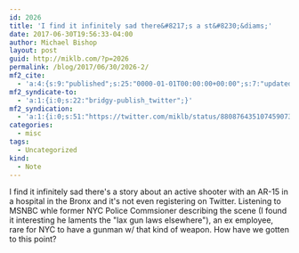 ```yaml
---
id: 2026
title: 'I find it infinitely sad there&#8217;s a st&#8230;&diams;'
date: 2017-06-30T19:56:33-04:00
author: Michael Bishop
layout: post
guid: http://miklb.com/?p=2026
permalink: /blog/2017/06/30/2026-2/
mf2_cite:
  - 'a:4:{s:9:"published";s:25:"0000-01-01T00:00:00+00:00";s:7:"updated";s:25:"0000-01-01T00:00:00+00:00";s:8:"category";a:1:{i:0;s:0:"";}s:6:"author";a:0:{}}'
mf2_syndicate-to:
  - 'a:1:{i:0;s:22:"bridgy-publish_twitter";}'
mf2_syndication:
  - 'a:1:{i:0;s:51:"https://twitter.com/miklb/status/880876435107459073";}'
categories:
  - misc
tags:
  - Uncategorized
kind:
  - Note
---
```

I find it infinitely sad there's a story about an active shooter with an AR-15 in a hospital in the Bronx and it's not even registering on Twitter. Listening to MSNBC whle former NYC Police Commsioner describing the scene (I found it interesting he laments the "lax gun laws elsewhere"), an ex employee, rare for NYC to have a gunman w/ that kind of weapon. How have we gotten to this point?